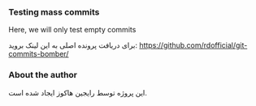 ### Testing mass commits

Here, we will only test empty commits

برای دریافت پرونده اصلی به این لینک بروید: https://github.com/rdofficial/git-commits-bomber/

### About the author

این پروژه توسط رایجین هاکوز ایجاد شده است.
